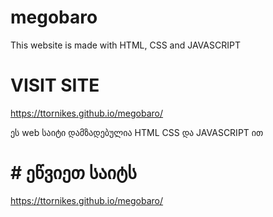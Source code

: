 # megobaro
This website is made with HTML, CSS and JAVASCRIPT
# VISIT SITE
https://ttornikes.github.io/megobaro/

ეს  web საიტი დამზადებულია HTML CSS და JAVASCRIPT ით  
# # ეწვიეთ საიტს
https://ttornikes.github.io/megobaro/
